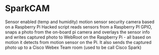 # SparkCAM
Sensor enabled (temp and humidity)  motion sensor security camera based on a Raspberry Pi
Hacked script reads sensors from a Raspberry PI GPIO, snaps a photo from the on-board pi camera and overlays the sensor info and writes captured photo to WebRoot
on the Raspberry Pi - all based on motion it detects from motion sensor on the Pi. 
It also sends the captured photo up to a Cisco Webex Team room (used to be call Cisco Spark)
